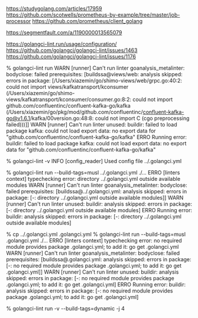 https://studygolang.com/articles/17959
https://github.com/scotwells/prometheus-by-example/tree/master/job-processor
https://github.com/prometheus/client_golang

https://segmentfault.com/a/1190000013565079


https://golangci-lint.run/usage/configuration/
https://github.com/golangci/golangci-lint/issues/1463
https://github.com/golangci/golangci-lint/issues/1176

% golangci-lint run 
WARN [runner] Can't run linter goanalysis_metalinter: bodyclose: failed prerequisites: [buildssa@views/web: analysis skipped: errors in package: [/Users/xiazemin/go/shimo-views/web/grpc.go:40:2: could not import views/kafkatransport/kconsumer (/Users/xiazemin/go/shimo-views/kafkatransport/kconsumer/consumer.go:8:2: could not import github.com/confluentinc/confluent-kafka-go/kafka (/Users/xiazemin/go/pkg/mod/github.com/confluentinc/confluent-kafka-go@v1.6.1/kafka/00version.go:48:8: could not import C (cgo preprocessing failed)))]] 
WARN [runner] Can't run linter unused: buildir: failed to load package kafka: could not load export data: no export data for "github.com/confluentinc/confluent-kafka-go/kafka" 
ERRO Running error: buildir: failed to load package kafka: could not load export data: no export data for "github.com/confluentinc/confluent-kafka-go/kafka"



% golangci-lint  -v 
INFO [config_reader] Used config file ../.golangci.yml 

% golangci-lint run --build-tags=musl ../.golangci.yml ./...
ERRO [linters context] typechecking error: directory ../.golangci.yml outside available modules 
WARN [runner] Can't run linter goanalysis_metalinter: bodyclose: failed prerequisites: [buildssa@../.golangci.yml: analysis skipped: errors in package: [-: directory ../.golangci.yml outside available modules]] 
WARN [runner] Can't run linter unused: buildir: analysis skipped: errors in package: [-: directory ../.golangci.yml outside available modules] 
ERRO Running error: buildir: analysis skipped: errors in package: [-: directory ../.golangci.yml outside available modules]

% cp ../.golangci.yml .golangci.yml
 % golangci-lint run --build-tags=musl .golangci.yml ./... 
ERRO [linters context] typechecking error: no required module provides package .golangci.yml; to add it:
        go get .golangci.yml 
WARN [runner] Can't run linter goanalysis_metalinter: bodyclose: failed prerequisites: [buildssa@.golangci.yml: analysis skipped: errors in package: [-: no required module provides package .golangci.yml; to add it:
        go get .golangci.yml]] 
WARN [runner] Can't run linter unused: buildir: analysis skipped: errors in package: [-: no required module provides package .golangci.yml; to add it:
        go get .golangci.yml] 
ERRO Running error: buildir: analysis skipped: errors in package: [-: no required module provides package .golangci.yml; to add it:
        go get .golangci.yml] 
 
% golangci-lint run -v --build-tags=dynamic -j 4 
